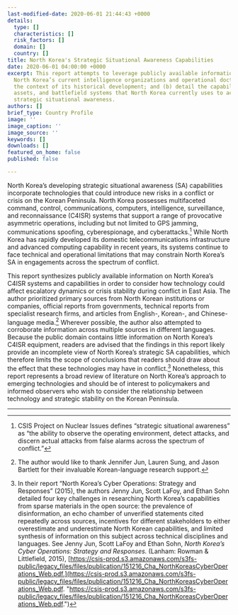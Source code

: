 ```yaml
---
last-modified-date: 2020-06-01 21:44:43 +0000
details:
  type: []
  characteristics: []
  risk_factors: []
  domain: []
  country: []
title: North Korea's Strategic Situational Awareness Capabilities
date: 2020-06-01 04:00:00 +0000
excerpt: This report attempts to leverage publicly available information to (a) contextualize
  North Korea’s current intelligence organizations and operational doctrine within
  the context of its historical development; and (b) detail the capabilities, military
  assets, and battlefield systems that North Korea currently uses to achieve and develop
  strategic situational awareness.
authors: []
brief_type: Country Profile
image: ''
image_caption: ''
image_source: ''
keywords: []
downloads: []
featured_on_home: false
published: false

---
```

North Korea’s developing strategic situational awareness (SA) capabilities incorporate technologies that could introduce new risks in a conflict or crisis on the Korean Peninsula. North Korea possesses multifaceted command, control, communications, computers, intelligence, surveillance, and reconnaissance (C4ISR) systems that support a range of provocative asymmetric operations, including but not limited to GPS jamming, communications spoofing, cyberespionage, and cyberattacks.[^1] While North Korea has rapidly developed its domestic telecommunications infrastructure and advanced computing capability in recent years, its systems continue to face technical and operational limitations that may constrain North Korea’s SA in engagements across the spectrum of conflict.

This report synthesizes publicly available information on North Korea’s C4ISR systems and capabilities in order to consider how technology could affect escalatory dynamics or crisis stability during conflict in East Asia. The author prioritized primary sources from North Korean institutions or companies, official reports from governments, technical reports from specialist research firms, and articles from English-, Korean-, and Chinese-language media.[^2] Wherever possible, the author also attempted to corroborate information across multiple sources in different languages. Because the public domain contains little information on North Korea’s C4ISR equipment, readers are advised that the findings in this report likely provide an incomplete view of North Korea’s strategic SA capabilities, which therefore limits the scope of conclusions that readers should draw about the effect that these technologies may have in conflict.[^3] Nonetheless, this report represents a broad review of literature on North Korea’s approach to emerging technologies and should be of interest to policymakers and informed observers who wish to consider the relationship between technology and strategic stability on the Korean Peninsula.

***

[^1]: CSIS Project on Nuclear Issues defines “strategic situational awareness” as “the ability to observe the operating environment, detect attacks, and discern actual attacks from false alarms across the spectrum of conflict.”

[^2]: The author would like to thank Jennifer Jun, Lauren Sung, and Jason Bartlett for their invaluable Korean-language research support.

[^3]: In their report “North Korea’s Cyber Operations: Strategy and Responses” (2015), the authors Jenny Jun, Scott LaFoy, and Ethan Sohn detailed four key challenges in researching North Korea’s capabilities from sparse materials in the open source: the prevalence of disinformation, an echo chamber of unverified statements cited repeatedly across sources, incentives for different stakeholders to either overestimate and underestimate North Korean capabilities, and limited synthesis of information on this subject across technical disciplines and languages. See Jenny Jun, Scott LaFoy and Ethan Sohn, _North Korea’s Cyber Operations: Strategy and Responses._ (Lanham: Rowman & Littlefield, 2015), [https://csis-prod.s3.amazonaws.com/s3fs-public/legacy_files/files/publication/151216_Cha_NorthKoreasCyberOperations_Web.pdf.](https://csis-prod.s3.amazonaws.com/s3fs-public/legacy_files/files/publication/151216_Cha_NorthKoreasCyberOperations_Web.pdf. "https://csis-prod.s3.amazonaws.com/s3fs-public/legacy_files/files/publication/151216_Cha_NorthKoreasCyberOperations_Web.pdf.")